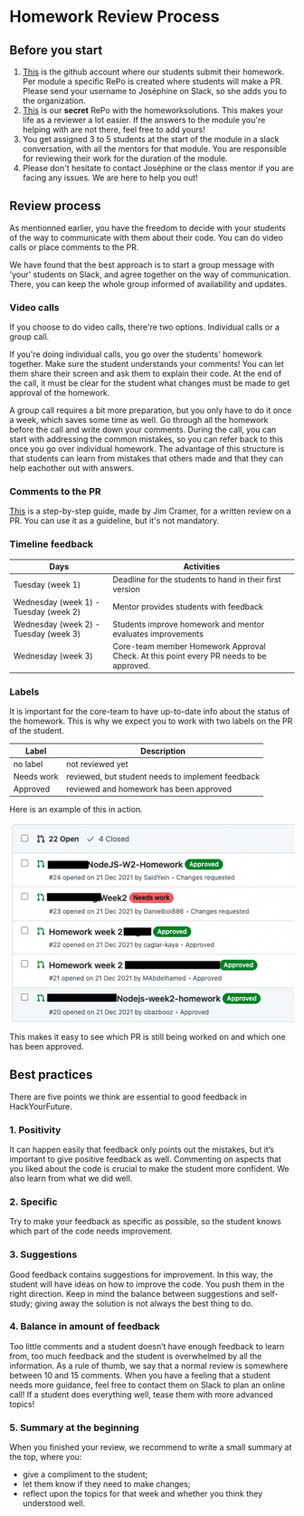 # Homework Review Process

## Before you start
1. [This](https://github.com/HackYourHomework) is the github account where our students submit their homework. Per module a specific RePo is created where students will make a PR.  Please send your username to Joséphine on Slack, so she adds you to the organization. 
2. [This](https://github.com/HackYourHomework/homework-solutions) is our **secret** RePo with the homeworksolutions. This makes your life as a reviewer a lot easier. If the answers to the module you're helping with are not there, feel free to add yours! 
3. You get assigned 3 to 5 students at the start of the module in a slack conversation, with all the mentors for that module. You are responsible for reviewing their work for the duration of the module.
4. Please don't hesitate to contact Joséphine or the class mentor if you are facing any issues. We are here to help you out!  

## Review process
As mentionned earlier, you have the freedom to decide with your students of the way to communicate with them about their code. You can do video calls or place comments to the PR.

We have found that the best approach is to start a group message with 'your' students on Slack, and agree together on the way of communication. There, you can keep the whole group informed of availability and updates.

### Video calls
If you choose to do video calls, there're two options. Individual calls or a group call. 

If you're doing individual calls, you go over the students' homework together. Make sure the student understands your comments! You can let them share their screen and ask them to explain their code. At the end of the call, it must be clear for the student what changes must be made to get approval of the homework. 

A group call requires a bit more preparation, but you only have to do it once a week, which saves some time as well. Go through all the homework before the call and write down your comments. During the call, you can start with addressing the common mistakes, so you can refer back to this once you go over individual homework. The advantage of this structure is that students can learn from mistakes that others made and that they can help eachother out with answers. 

### Comments to the PR
[This](https://github.com/HackYourFuture/mentors/blob/main/homework-support/review-in-written.md) is a step-by-step guide, made by Jim Cramer, for a written review on a PR. You can use it as a guideline, but it's not mandatory.

### Timeline feedback
| Days | Activities |
| --- | --- |
|Tuesday (week 1)  | Deadline for the students to hand in their first version   |
|Wednesday (week 1) - Tuesday (week 2)  | Mentor provides students with feedback  |
| Wednesday (week 2) - Tuesday (week 3)  | Students improve homework and mentor evaluates improvements   |
| Wednesday (week 3) | Core-team member Homework Approval Check. At this point every PR needs to be approved. |

### Labels 
It is important for the core-team to have up-to-date info about the status of the homework. This is why we expect you to work with two labels on the PR of the student.

| Label | Description |
| --- | --- |
|no label  |not reviewed yet   |
|Needs work   |reviewed, but student needs to implement feedback  |
|Approved   |reviewed and homework has been approved   |

Here is an example of this in action.

![labels](https://github.com/HackYourFuture/mentors/blob/main/assets/labels.png)

This makes it easy to see which PR is still being worked on and which one has been approved.

## Best practices 
There are five points we think are essential to good feedback in HackYourFuture.

### 1. Positivity
It can happen easily that feedback only points out the mistakes, but it’s important to give positive feedback as well. Commenting on aspects that you liked about the code is crucial to make the student more confident. We also learn from what we did well.

### 2. Specific
Try to make your feedback as specific as possible, so the student knows which part of the code needs improvement.

### 3. Suggestions
Good feedback contains suggestions for improvement. In this way, the student will have ideas on how to improve the code. You push them in the right direction. Keep in mind the balance between suggestions and self-study; giving away the solution is not always the best thing to do.

### 4. Balance in amount of feedback
Too little comments and a student doesn’t have enough feedback to learn from, too much feedback and the student is overwhelmed by all the information. 
As a rule of thumb, we say that a normal review is somewhere between 10 and 15 comments. When you have a feeling that a student needs more guidance, feel free to contact them on Slack to plan an online call! If a student does everything well, tease them with more advanced topics!

### 5. Summary at the beginning
When you finished your review, we recommend to write a small summary at the top, where you: 
- give a compliment to the student;
- let them know if they need to make changes;
- reflect upon the topics for that week and whether you think they understood well. 

